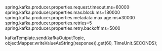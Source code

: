 spring.kafka.producer.properties.request.timeout.ms=60000
spring.kafka.producer.properties.max.block.ms=180000
spring.kafka.producer.properties.metadata.max.age.ms=30000
spring.kafka.producer.properties.retries=5
spring.kafka.producer.properties.retry.backoff.ms=5000

kafkaTemplate.send(kafkaOutputTopic, objectMapper.writeValueAsString(response)).get(60, TimeUnit.SECONDS);
